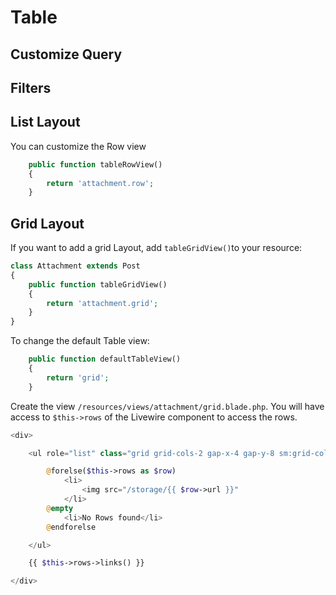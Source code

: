 # Table

## Customize Query

## Filters

## List Layout

You can customize the Row view

```php
    public function tableRowView()
    {
        return 'attachment.row';
    }
```

## Grid Layout
If you want to add a grid Layout, add `tableGridView()`to your resource:
```php
class Attachment extends Post
{
    public function tableGridView()
    {
        return 'attachment.grid';
    }
}
```

To change the default Table view:

```php
    public function defaultTableView()
    {
        return 'grid';
    }
```

Create the view `/resources/views/attachment/grid.blade.php`. You will have access to `$this->rows` of the Livewire component to access the rows. 

```php
<div>

    <ul role="list" class="grid grid-cols-2 gap-x-4 gap-y-8 sm:grid-cols-3 sm:gap-x-6 lg:grid-cols-4 xl:gap-x-8">

        @forelse($this->rows as $row)
            <li>
                <img src="/storage/{{ $row->url }}"
            </li>
        @empty
            <li>No Rows found</li>
        @endforelse

    </ul>

    {{ $this->rows->links() }}

</div>

```
